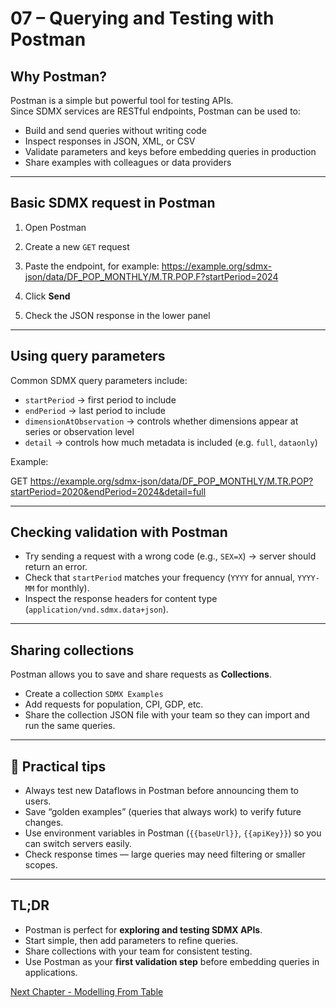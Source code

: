 # 07 – Querying and Testing with Postman

## Why Postman?

Postman is a simple but powerful tool for testing APIs.  
Since SDMX services are RESTful endpoints, Postman can be used to:

- Build and send queries without writing code  
- Inspect responses in JSON, XML, or CSV  
- Validate parameters and keys before embedding queries in production  
- Share examples with colleagues or data providers  

---

## Basic SDMX request in Postman

1. Open Postman  
2. Create a new `GET` request  
3. Paste the endpoint, for example:
https://example.org/sdmx-json/data/DF_POP_MONTHLY/M.TR.POP.F?startPeriod=2024

4. Click **Send**  
5. Check the JSON response in the lower panel

---

## Using query parameters

Common SDMX query parameters include:

- `startPeriod` → first period to include  
- `endPeriod` → last period to include  
- `dimensionAtObservation` → controls whether dimensions appear at series or observation level  
- `detail` → controls how much metadata is included (e.g. `full`, `dataonly`)  

Example:

GET https://example.org/sdmx-json/data/DF_POP_MONTHLY/M.TR.POP?startPeriod=2020&endPeriod=2024&detail=full

---

## Checking validation with Postman

- Try sending a request with a wrong code (e.g., `SEX=X`) → server should return an error.  
- Check that `startPeriod` matches your frequency (`YYYY` for annual, `YYYY-MM` for monthly).  
- Inspect the response headers for content type (`application/vnd.sdmx.data+json`).  

---

## Sharing collections

Postman allows you to save and share requests as **Collections**.  
- Create a collection `SDMX Examples`  
- Add requests for population, CPI, GDP, etc.  
- Share the collection JSON file with your team so they can import and run the same queries.  

---

## 🔑 Practical tips

- Always test new Dataflows in Postman before announcing them to users.  
- Save “golden examples” (queries that always work) to verify future changes.  
- Use environment variables in Postman (`{{baseUrl}}`, `{{apiKey}}`) so you can switch servers easily.  
- Check response times — large queries may need filtering or smaller scopes.  

---

## TL;DR

- Postman is perfect for **exploring and testing SDMX APIs**.  
- Start simple, then add parameters to refine queries.  
- Share collections with your team for consistent testing.  
- Use Postman as your **first validation step** before embedding queries in applications.

[Next Chapter - Modelling From Table](https://github.com/kurtaranexpress/sdmx/blob/main/guides/en/08-%20Modelling-from-table.md)

